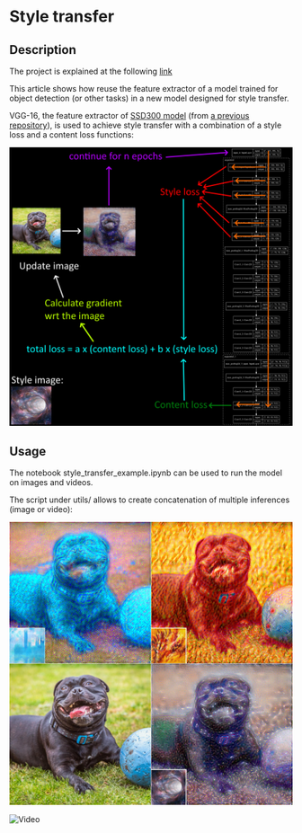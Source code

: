 # Style transfer

## Description
 
The project is explained at the following [link](https://apiquet.com/2021/01/22/style-transfer-with-vgg-16/)

This article shows how reuse the feature extractor of a model trained for object detection (or other tasks) in a new model designed for style transfer.

VGG-16, the feature extractor of [SSD300 model](https://arxiv.org/abs/1512.02325) (from [a previous repository](https://github.com/Apiquet/Tracking_SSD_ReID)), is used to achieve style transfer with a combination of a style loss and a content loss functions:

![Image](imgs/style_transfer_steps.png)

## Usage

The notebook style_transfer_example.ipynb can be used to run the model on images and videos.

The script under utils/ allows to create concatenation of multiple inferences (image or video):

![Image](imgs/concatenate_2.jpg)

![Video](imgs/concatenate.gif)
